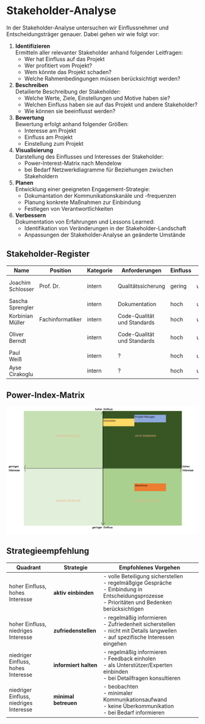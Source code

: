 # Stakeholder-Analyse
In der Stakeholder-Analyse untersuchen wir Einflussnehmer und Entscheidungsträger genauer. Dabei gehen wir wie folgt vor:

1. **Identifizieren**<br>
Ermitteln aller relevanter Stakeholder anhand folgender Leitfragen:
    * Wer hat Einfluss auf das Projekt
    * Wer profitiert vom Projekt?
    * Wem könnte das Projekt schaden?
    * Welche Rahmenbedingungen müssen berücksichtigt werden?
2. **Beschreiben**<br>
Detailierte Beschreibung der Stakeholder:
    * Welche Werte, Ziele, Einstellungen und Motive haben sie?
    * Welchen Einfluss haben sie auf das Projekt und andere Stakeholder?
    * Wie können sie beeinflusst werden?
3. **Bewertung**<br>
Bewertung erfolgt anhand folgender Größen:
    * Interesse am Projekt
    * Einfluss am Projekt
    * Einstellung zum Projekt
4. **Visualisierung**<br>
Darstellung des Einflusses und Interesses der Stakeholder:
    * Power-Interest-Matrix nach Mendelow
    * bei Bedarf Netzwerkdiagramme für Beziehungen zwischen Stakeholdern
5. **Planen**<br>
Entwicklung einer geeigneten Engagement-Strategie:
    * Dokumantation der Kommunikationskanäle und -frequenzen
    * Planung konkrete Maßnahmen zur Einbindung
    * Festlegen von Verantwortlichkeiten
6. **Verbessern**<br>
 Dokumentation von Erfahrungen und Lessons Learned:
    * Identifikation von Veränderungen in der Stakeholder-Landschaft
    * Anpassungen der Stakeholder-Analyse an geänderte Umstände

## Stakeholder-Register
| Name | Position | Kategorie | Anforderungen | Einfluss | Einstellung | Konfliktpotenzial | Rolle | E-mail Addresse | Kommunikationsfrequenz | Anmerkung |
| --- | --- | --- | --- | --- | --- | --- | --- | --- | --- | --- |
| Joachim Schlosser | Prof. Dr. | intern | Qualitätssicherung | gering | unterstützend | niedrig | Abnehmer | joachim.schlosser@iu.org | 1x/Woche | Wartezeiten gering halten |
| Sascha Sprengler |  | intern | Dokumentation | hoch | unterstützend | niedrig | Entwicklung, PM | sascha.sprengler@iu-study.org | 1x/Woche | Verfasser |
| Korbinian Müller | Fachinformatiker | intern | Code-Qualität und Standards | hoch | unterstützend | niedrig | Entwicklung, PM | korbinian.mueller@iu-study.org | 1x/Woche | 3D-Drucker |
| Oliver Berndt |  | intern | Code-Qualität und Standards | hoch | unterstützend | niedrig | Entwicklung, PM | oliver.berndt@iu-study.org | 1x/Woche | hohe Python-Erfahrung |
| Paul Weiß |  | intern | ? | hoch | unterstützend | niedrig | Entwicklung | paul.weiss@iu-study.org | 1x/Woche |  |
| Ayse Cirakoglu |  | intern | ? | hoch | unterstützend | niedrig | Entwicklung | ayse.cirakoglu@iu-study.org | 2x/Monat |  |

## Power-Index-Matrix
![Power-Index-Matrix](Bilder/riskmanagement-matrix.png)

## Strategieempfehlung
| Quadrant | Strategie | Empfohlenes Vorgehen |
| --- | --- | --- |
| hoher Einfluss,<br>hohes Interesse | **aktiv einbinden** | - volle Beteiligung sicherstellen<br>- regelmäßgige Gespräche<br>- Einbindung in Entscheidungsprozesse<br>- Prioritäten und Bedenken berücksichtigen |
| hoher Einfluss,<br>niedriges Interesse | **zufriedenstellen** | - regelmäßig informieren<br>- Zufriedenheit sicherstellen<br>- nicht mit Details langweilen<br>- auf spezifische Interessen eingehen |
| niedriger Einfluss,<br>hohes Interesse | **informiert halten** | - regelmäßig informieren<br>- Feedback einholen<br>- als Unterstützer/Experten einbinden<br>- bei Detailfragen konsultieren |
| niedriger Einfluss,<br>niedriges Interesse | **minimal betreuen** | - beobachten<br>- minimaler Kommunikationsaufwand<br>- keine Überkommunikation<br>- bei Bedarf informieren |
